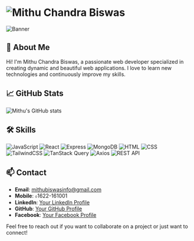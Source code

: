 # ![Mithu Chandra Biswas](link-to-your-profile-image)

![Banner](link-to-your-banner-image)

## 👋 About Me
Hi! I'm Mithu Chandra Biswas, a passionate web developer specialized in creating dynamic and beautiful web applications. I love to learn new technologies and continuously improve my skills.

## 📈 GitHub Stats
![Mithu's GitHub stats](https://github-readme-stats.vercel.app/api?username=your-github-username&show_icons=true&theme=radical)

## 🛠 Skills
![JavaScript](https://img.shields.io/badge/JavaScript-F7DF1E?style=for-the-badge&logo=javascript&logoColor=black)
![React](https://img.shields.io/badge/React-20232A?style=for-the-badge&logo=react&logoColor=61DAFB)
![Express](https://img.shields.io/badge/Express.js-404D59?style=for-the-badge)
![MongoDB](https://img.shields.io/badge/MongoDB-4EA94B?style=for-the-badge&logo=mongodb&logoColor=white)
![HTML](https://img.shields.io/badge/HTML5-E34F26?style=for-the-badge&logo=html5&logoColor=white)
![CSS](https://img.shields.io/badge/CSS3-1572B6?style=for-the-badge&logo=css3&logoColor=white)
![TailwindCSS](https://img.shields.io/badge/TailwindCSS-38B2AC?style=for-the-badge&logo=tailwind-css&logoColor=white)
![TanStack Query](https://img.shields.io/badge/TanStack%20Query-FF4154?style=for-the-badge&logo=react-query&logoColor=white)
![Axios](https://img.shields.io/badge/Axios-5A29E4?style=for-the-badge&logo=axios&logoColor=white)
![REST API](https://img.shields.io/badge/REST-02569B?style=for-the-badge&logo=rest&logoColor=white)

## 📫 Contact
- **Email**: [mithubiswasinfo@gmail.com](mailto:mithubiswasinfo@gmail.com)
- **Mobile**: ০1622-161001
- **LinkedIn**: [Your LinkedIn Profile](https://www.linkedin.com/in/mithuchandrabiswasmcb)
- **GitHub**: [Your GitHub Profile](https://github.com/mithuchandrabiswas)
- **Facebook**: [Your Facebook Profile](https://www.facebook.com/mithu4882)

Feel free to reach out if you want to collaborate on a project or just want to connect!
